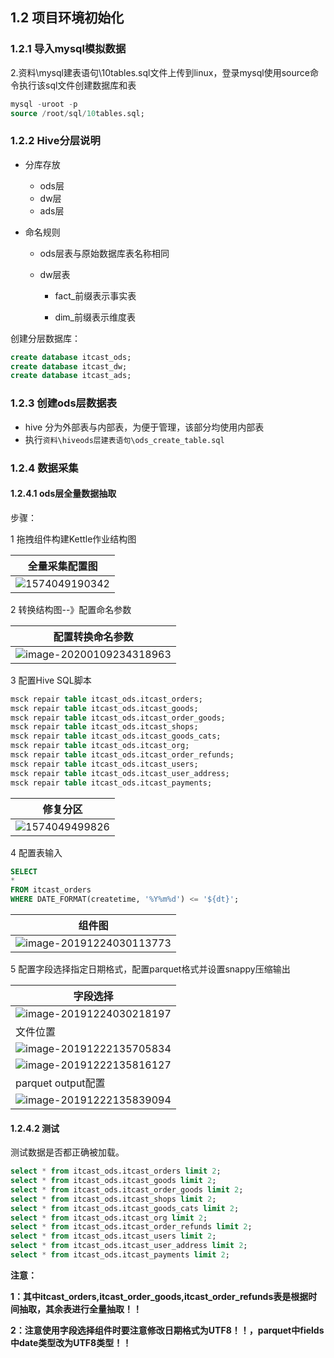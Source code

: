 ## 1.2  项目环境初始化

### 1.2.1 导入mysql模拟数据

2.资料\mysql建表语句\10tables.sql文件上传到linux，登录mysql使用source命令执行该sql文件创建数据库和表

```sql
mysql -uroot -p
source /root/sql/10tables.sql;
```

### 1.2.2 Hive分层说明

- 分库存放

    - ods层
    - dw层
    - ads层

- 命名规则

    - ods层表与原始数据库表名称相同

    - dw层表

        - fact_前缀表示事实表

        - dim_前缀表示维度表



创建分层数据库：

```sql
create database itcast_ods;
create database itcast_dw;
create database itcast_ads;
```

### 1.2.3  创建ods层数据表

- hive 分为外部表与内部表，为便于管理，该部分均使用内部表
- 执行`资料\hiveods层建表语句\ods_create_table.sql`

### 1.2.4  数据采集

#### 1.2.4.1 ods层全量数据抽取

步骤：

1 拖拽组件构建Kettle作业结构图

| 全量采集配置图                             |
| ------------------------------------------ |
| ![1574049190342](assets/1574049190342.png) |



2 转换结构图--》配置命名参数

| 配置转换命名参数                                             |
| ------------------------------------------------------------ |
| ![image-20200109234318963](assets/image-20200109234318963.png) |



3 配置Hive SQL脚本

```sql
msck repair table itcast_ods.itcast_orders;
msck repair table itcast_ods.itcast_goods;
msck repair table itcast_ods.itcast_order_goods;
msck repair table itcast_ods.itcast_shops;
msck repair table itcast_ods.itcast_goods_cats;
msck repair table itcast_ods.itcast_org;
msck repair table itcast_ods.itcast_order_refunds;
msck repair table itcast_ods.itcast_users;
msck repair table itcast_ods.itcast_user_address;
msck repair table itcast_ods.itcast_payments;
```

| 修复分区                                   |
| ------------------------------------------ |
| ![1574049499826](assets/1574049499826.png) |



4 配置表输入

```sql
SELECT
*
FROM itcast_orders
WHERE DATE_FORMAT(createtime, '%Y%m%d') <= '${dt}';
```

| 组件图                                                       |
| ------------------------------------------------------------ |
| ![image-20191224030113773](assets/image-20191224030113773.png) |



5 配置字段选择指定日期格式，配置parquet格式并设置snappy压缩输出

| 字段选择                                                     |
| ------------------------------------------------------------ |
| ![image-20191224030218197](assets/image-20191224030218197.png) |
| 文件位置                                                     |
| ![image-20191222135705834](assets/image-20191222135705834.png) |
| ![image-20191222135816127](assets/image-20191222135816127.png) |
| parquet output配置                                           |
| ![image-20191222135839094](assets/image-20191222135839094.png) |



#### 1.2.4.2 测试

测试数据是否都正确被加载。

```sql
select * from itcast_ods.itcast_orders limit 2;
select * from itcast_ods.itcast_goods limit 2;
select * from itcast_ods.itcast_order_goods limit 2;
select * from itcast_ods.itcast_shops limit 2;
select * from itcast_ods.itcast_goods_cats limit 2;
select * from itcast_ods.itcast_org limit 2;
select * from itcast_ods.itcast_order_refunds limit 2;
select * from itcast_ods.itcast_users limit 2;
select * from itcast_ods.itcast_user_address limit 2;
select * from itcast_ods.itcast_payments limit 2;
```

**注意：**

**1：其中itcast_orders,itcast_order_goods,itcast_order_refunds表是根据时间抽取，其余表进行全量抽取！！**

**2：注意使用字段选择组件时要注意修改日期格式为UTF8！！，parquet中fields中date类型改为UTF8类型！！**

